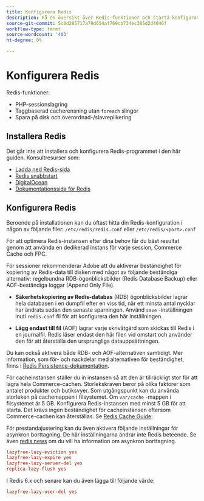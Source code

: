 ```yaml
---
title: Konfigurera Redis
description: Få en översikt över Redis-funktioner och starta konfigurationen av Redis.
source-git-commit: 5c0d285717a79d654af769cb734ec385d2d4046f
workflow-type: tm+mt
source-wordcount: '403'
ht-degree: 0%

---
```


# Konfigurera Redis

Redis-funktioner:

- PHP-sessionslagring
- Taggbaserad cacherensning utan `foreach` slingor
- Spara på disk och överordnad-/slavreplikering

## Installera Redis

Det går inte att installera och konfigurera Redis-programmet i den här guiden. Konsultresurser som:

- [Ladda ned Redis-sida](https://redis.io/download)
- [Redis snabbstart](https://redis.io/docs/getting-started/)
- [DigitalOcean](https://www.digitalocean.com/community/tutorials/how-to-install-and-use-redis)
- [Dokumentationssida för Redis](https://redis.io/docs)

## Konfigurera Redis

Beroende på installationen kan du oftast hitta din Redis-konfiguration i någon av följande filer: `/etc/redis/redis.conf` eller `/etc/redis/<port>.conf`

För att optimera Redis-instansen efter dina behov får du bäst resultat genom att använda en dedikerad instans för varje session, Commerce Cache och FPC.

För sessioner rekommenderar Adobe att du aktiverar beständighet för kopiering av Redis-data till disken med något av följande beständiga alternativ: regelbundna RDB-ögonblicksbilder (Redis Database Backup) eller AOF-beständiga loggar (Append Only File).

- **Säkerhetskopiering av Redis-databas** (RDB) ögonblicksbilder lagrar hela databasen i en dumpfil efter en viss tid, när ett minsta antal nycklar har ändrats sedan den senaste sparningen. Använd `save` -inställningen inuti `redis.conf` fil för att konfigurera den här inställningen.

- **Lägg endast till fil** (AOF) lagrar varje skrivåtgärd som skickas till Redis i en journalfil. Redis läser endast den här filen vid omstart och använder den för att återställa den ursprungliga datauppsättningen.

Du kan också aktivera både RDB- och AOF-alternativen samtidigt. Mer information, som för- och nackdelar med alternativen för beständighet, finns i [Redis Persistence-dokumentation](https://redis.io/topics/persistence).

För cacheinstansen ställer du in instansen så att den är tillräckligt stor för att lagra hela Commerce-cachen. Storlekskraven beror på olika faktorer som antalet produkter och butiksvyer. Som utgångspunkt kan du använda storleken på cachemappen i filsystemet. Om `var/cache` -mappen i filsystemet är 5 GB. Konfigurera Redis-instansen med minst 5 GB för att starta. Det krävs ingen beständighet för cacheinstansen eftersom Commerce-cachen kan återställas. Se [Redis Cache Guide](https://redis.io/docs/manual/eviction/).

För prestandajustering kan du även aktivera följande inställningar för asynkron borttagning. De här inställningarna ändrar inte Redis beteende. Se även [redis news](http://antirez.com/news/93) om du vill ha information om asynkron borttagning.

```ini
lazyfree-lazy-eviction yes
lazyfree-lazy-expire yes
lazyfree-lazy-server-del yes
replica-lazy-flush yes
```

I Redis 6.x och senare kan du även lägga till följande värde:

```ini
lazyfree-lazy-user-del yes
```
